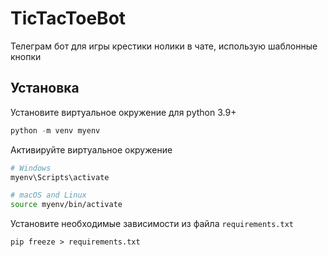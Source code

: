 # TicTacToeBot

Телеграм бот для игры крестики нолики в чате, использую шаблонные кнопки

## Установка

Установите виртуальное окружение для python 3.9+

```python
python -m venv myenv
```

Активируйте виртуальное окружение 

```BASH
# Windows
myenv\Scripts\activate

# macOS and Linux
source myenv/bin/activate
```

Установите необходимые зависимости из файла `requirements.txt`
```
pip freeze > requirements.txt
```
